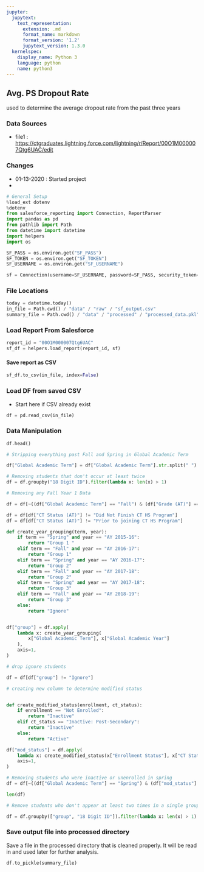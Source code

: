 ```yaml
---
jupyter:
  jupytext:
    text_representation:
      extension: .md
      format_name: markdown
      format_version: '1.2'
      jupytext_version: 1.3.0
  kernelspec:
    display_name: Python 3
    language: python
    name: python3
---
```


## Avg. PS Dropout Rate

used to determine the average dropout rate from the past three years

### Data Sources
- file1 :  https://ctgraduates.lightning.force.com/lightning/r/Report/00O1M000007Qtg6UAC/edit

### Changes
- 01-13-2020 : Started project
- 

```python
# General Setup
%load_ext dotenv
%dotenv
from salesforce_reporting import Connection, ReportParser
import pandas as pd
from pathlib import Path
from datetime import datetime
import helpers
import os

SF_PASS = os.environ.get("SF_PASS")
SF_TOKEN = os.environ.get("SF_TOKEN")
SF_USERNAME = os.environ.get("SF_USERNAME")

sf = Connection(username=SF_USERNAME, password=SF_PASS, security_token=SF_TOKEN)
```

### File Locations

```python
today = datetime.today()
in_file = Path.cwd() / "data" / "raw" / "sf_output.csv"
summary_file = Path.cwd() / "data" / "processed" / "processed_data.pkl"
```

### Load Report From Salesforce

```python
report_id = "00O1M000007Qtg6UAC"
sf_df = helpers.load_report(report_id, sf)
```

#### Save report as CSV

```python
sf_df.to_csv(in_file, index=False)
```

### Load DF from saved CSV
* Start here if CSV already exist

```python
df = pd.read_csv(in_file)
```

### Data Manipulation

```python
df.head()
```

```python
# Stripping everything past Fall and Spring in Global Academic Term

df["Global Academic Term"] = df["Global Academic Term"].str.split(" ").str[0]
```


```python
# Removing students that don't occur at least twice
df = df.groupby("18 Digit ID").filter(lambda x: len(x) > 1)
```

```python
# Removing any Fall Year 1 Data

df = df[~((df["Global Academic Term"] == "Fall") & (df["Grade (AT)"] == "Year 1"))]
```


```python
df = df[df["CT Status (AT)"] != "Did Not Finish CT HS Program"]
df = df[df["CT Status (AT)"] != "Prior to joining CT HS Program"]
```

```python
def create_year_grouping(term, year):
    if term == "Spring" and year == "AY 2015-16":
        return "Group 1 "
    elif term == "Fall" and year == "AY 2016-17":
        return "Group 1"
    elif term == "Spring" and year == "AY 2016-17":
        return "Group 2"
    elif term == "Fall" and year == "AY 2017-18":
        return "Group 2"
    elif term == "Spring" and year == "AY 2017-18":
        return "Group 3"
    elif term == "Fall" and year == "AY 2018-19":
        return "Group 3"
    else:
        return "Ignore"


df["group"] = df.apply(
    lambda x: create_year_grouping(
        x["Global Academic Term"], x["Global Academic Year"]
    ),
    axis=1,
)
```


```python
# drop ignore students

df = df[df["group"] != "Ignore"]
```


```python
# creating new column to determine modified status


def create_modified_status(enrollment, ct_status):
    if enrollment == "Not Enrolled":
        return "Inactive"
    elif ct_status == "Inactive: Post-Secondary":
        return "Inactive"
    else:
        return "Active"
```

```python
df["mod_status"] = df.apply(
    lambda x: create_modified_status(x["Enrollment Status"], x["CT Status (AT)"]),
    axis=1,
)
```

```python
# Removing students who were inactive or unenrolled in spring
df = df[~((df["Global Academic Term"] == "Spring") & (df["mod_status"] == "Inactive"))]
```


```python
len(df)
```

```python
# Remove students who don't appear at least two times in a single group

df = df.groupby(["group", "18 Digit ID"]).filter(lambda x: len(x) > 1)
```

### Save output file into processed directory

Save a file in the processed directory that is cleaned properly. It will be read in and used later for further analysis.

```python
df.to_pickle(summary_file)
```
